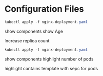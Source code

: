 # Configuration Files

```Powershell
kubectl apply -f nginx-deployment.yaml
```

show components
show Age

Increase replica count

```Powershell
kubectl apply -f nginx-deployment.yaml
```

show components
highlight number of pods

highlight contains template with sepc for pods
